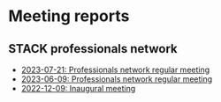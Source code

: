 # Meeting reports

## STACK professionals network

* [2023-07-21: Professionals network regular meeting](2023-07-21-NetworkReport.md) 
* [2023-06-09: Professionals network regular meeting](2023-06-09-NetworkReport.md) 
* [2022-12-09: Inaugural meeting](2022-12-09-NetworkReport.md) 